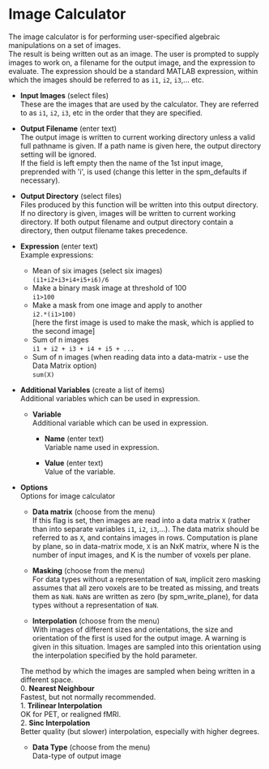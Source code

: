 # Image Calculator  
The image calculator is for performing user-specified algebraic manipulations on a set of images.  
The result is being written out as an image. The user is prompted to supply images to work on, a filename for the output image, and the expression to evaluate. The expression should be a standard MATLAB expression, within which the images should be referred to as ``i1``, ``i2``, ``i3``,... etc.  

* **Input Images** (select files)  
These are the images that are used by the calculator.  They are referred to as ``i1``, ``i2``, ``i3``, etc in the order that they are specified.  

* **Output Filename** (enter text)  
The output image is written to current working directory unless a valid full pathname is given. If a path name is given here, the output directory setting will be ignored.  
If the field is left empty then the name of the 1st input image, preprended with 'i', is used (change this letter in the spm_defaults if necessary).  

* **Output Directory** (select files)  
Files produced by this function will be written into this output directory. If no directory is given, images will be written to current working directory. If both output filename and output directory contain a directory, then output filename takes precedence.  

* **Expression** (enter text)  
Example expressions:  
    * Mean of six images (select six images)  
          ``(i1+i2+i3+i4+i5+i6)/6``  
    * Make a binary mask image at threshold of 100  
          ``i1>100``  
    * Make a mask from one image and apply to another  
          ``i2.*(i1>100)``  
      [here the first image is used to make the mask, which is applied to the second image]  
    * Sum of n images  
          ``i1 + i2 + i3 + i4 + i5 + ...``  
    * Sum of n images (when reading data into a data-matrix - use the Data Matrix option)  
          ``sum(X)``  

* **Additional Variables** (create a list of items)  
Additional variables which can be used in expression.  

    * **Variable**   
    Additional variable which can be used in expression.  

        * **Name** (enter text)  
        Variable name used in expression.  

        * **Value** (enter text)  
        Value of the variable.  

* **Options**   
Options for image calculator  

    * **Data matrix** (choose from the menu)  
    If this flag is set, then images are read into a data matrix ``X`` (rather than into separate variables ``i1``, ``i2``, ``i3``,...). The data matrix  should be referred to as ``X``, and contains images in rows. Computation is plane by plane, so in data-matrix mode, ``X`` is an NxK matrix, where N is the number of input images, and K is the number of voxels per plane.  

    * **Masking** (choose from the menu)  
    For data types without a representation of ``NaN``, implicit zero masking assumes that all zero voxels are to be treated as missing, and treats them as ``NaN``. ``NaN``s are written as zero (by spm_write_plane), for data types without a representation of ``NaN``.  

    * **Interpolation** (choose from the menu)  
    With images of different sizes and orientations, the size and orientation of the first is used for the output image. A warning is given in this situation. Images are sampled into this orientation using the interpolation specified by the hold parameter.  
      
    The method by which the images are sampled when being written in a different space.  
        0. **Nearest Neighbour**  
           Fastest, but not normally recommended.  
        1. **Trilinear Interpolation**  
           OK for PET, or realigned fMRI.  
        2. **Sinc Interpolation**  
           Better quality (but slower) interpolation, especially with higher degrees.  

    * **Data Type** (choose from the menu)  
    Data-type of output image  
